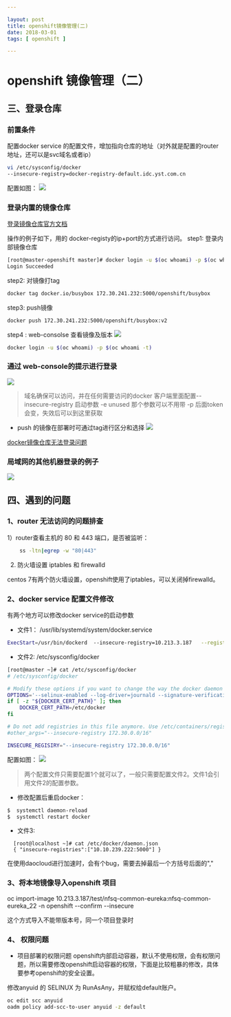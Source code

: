 ```yaml
---

layout: post
title: openshift镜像管理(二)
date: 2018-03-01
tags: [ openshift ]

---
```



# openshift 镜像管理（二）

## 三、登录仓库

### 前置条件
配置docker service 的配置文件，增加指向仓库的地址（对外就是配置的router地址，还可以是svc域名或者ip）

``` bash
vi /etc/sysconfig/docker
--insecure-registry=docker-registry-default.idc.yst.com.cn
```

配置如图：
![](https://ws1.sinaimg.cn/large/006tNc79gy1foxf5tdg22j31ha0b0jts.jpg)

### 登录内置的镜像仓库
[登录镜像仓库官方文档](https://docs.openshift.org/latest/install_config/registry/accessing_registry.html#access)

操作的例子如下，用的 docker-registy的ip+port的方式进行访问。
step1: 登录内部镜像仓库
``` bash
[root@master-openshift master]# docker login -u $(oc whoami) -p $(oc whoami -t) <registry_ip>:<port>
Login Succeeded
```

step2: 对镜像打tag
``` bash
docker tag docker.io/busybox 172.30.241.232:5000/openshift/busybox
```

step3:  push镜像

``` bash
docker push 172.30.241.232:5000/openshift/busybox:v2

``` 
step4 : web-consolse 查看镜像及版本
![](https://ws3.sinaimg.cn/large/006tNc79gy1foxf66ohkgj30ug04ojrw.jpg)

``` bash
docker login -u $(oc whoami) -p $(oc whoami -t) 
```

### 通过 web-console的提示进行登录

![](https://ws3.sinaimg.cn/large/006tNc79gy1foxf6j3gl0j30sh0dbjtf.jpg)

> 域名确保可以访问，并在任何需要访问的docker 客户端里面配置--insecure-registry 启动参数
-e unused 那个参数可以不用带
-p 后面token 会变，失效后可以到这里获取

- push 的镜像在部署时可通过tag进行区分和选择
![](https://ws1.sinaimg.cn/large/006tNc79gy1foxf7118ppj311o0gggn2.jpg)

[docker镜像仓库无法登录问题](https://github.com/moby/moby/issues/19112)

### 局域网的其他机器登录的例子

![](https://ws3.sinaimg.cn/large/006tNc79gy1foxf7imfifj31300r41kx.jpg)


## 四、遇到的问题
### 1、router 无法访问的问题排查
1）router查看主机的 80 和 443 端口，是否被监听：
``` bash
	ss -ltn|egrep -w "80|443"
``` 
2)  防火墙设置 iptables 和 firewalld

centos 7有两个防火墙设置，openshift使用了iptables，可以关闭掉firewalld。


### 2、docker service 配置文件修改
有两个地方可以修改docker service的启动参数
- 文件1：
/usr/lib/systemd/system/docker.service

``` bash
ExecStart=/usr/bin/dockerd  --insecure-registry=10.213.3.187   --registry-mirror=https://rofea0rs.mirror.aliyuncs.com
```

- 文件2:
/etc/sysconfig/docker

``` bash
[root@master ~]# cat /etc/sysconfig/docker
# /etc/sysconfig/docker

# Modify these options if you want to change the way the docker daemon runs
OPTIONS='--selinux-enabled --log-driver=journald --signature-verification=false'
if [ -z "${DOCKER_CERT_PATH}" ]; then
    DOCKER_CERT_PATH=/etc/docker
fi

# Do not add registries in this file anymore. Use /etc/containers/registries.conf
#other_args="--insecure-registry 172.30.0.0/16"

INSECURE_REGISIRY="--insecure-registry 172.30.0.0/16"
```

配置如图：
![](https://ws1.sinaimg.cn/large/006tNc79gy1foxf7vu2kqj31ha0b0jts.jpg)

> 两个配置文件只需要配置1个就可以了，一般只需要配置文件2。文件1会引用文件2的配置参数。

- 修改配置后重启docker：

``` bash
$  systemctl daemon-reload
$  systemctl restart docker
```

- 文件3:
```
  [root@localhost ~]# cat /etc/docker/daemon.json
  { "insecure-registries":["10.10.239.222:5000"] }
```
在使用daocloud进行加速时，会有个bug，需要去掉最后一个方括号后面的","

### 3、将本地镜像导入openshift 项目

oc import-image 10.213.3.187/test/nfsq-common-eureka:nfsq-common-eureka_22 -n openshift --confirm --insecure 

这个方式导入不能带版本号，同一个项目登录时

### 4、 权限问题

- 项目部署的权限问题
openshift内部启动容器，默认不使用权限，会有权限问题，所以需要修改openshift启动容器的权限，下面是比较粗暴的修改，具体要参考openshift的安全设置。

修改anyuid 的 SELINUX 为 RunAsAny，并赋权给default账户。

``` bash
oc edit scc anyuid
oadm policy add-scc-to-user anyuid -z default
```

